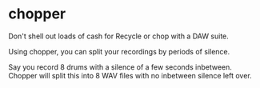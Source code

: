 # chopper

Don't shell out loads of cash for Recycle or chop with a DAW suite.

Using chopper, you can split your recordings by periods of silence.

Say you record 8 drums with a silence of a few seconds inbetween. Chopper will split this into 8 WAV files with no inbetween silence left over.

